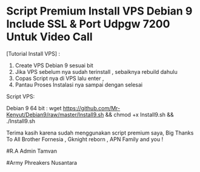 Script Premium Install VPS Debian 9
Include SSL & Port Udpgw 7200 Untuk Video Call
=======================================================

[Tutorial Install VPS] :
1. Create VPS Debian 9 sesuai bit
2. Jika VPS sebelum nya sudah terinstall , sebaiknya rebuild dahulu
3. Copas Script nya di VPS lalu enter ,
4. Pantau Proses Instalasi nya sampai dengan selesai

Script VPS: 

Debian 9 64 bit : wget https://github.com/Mr-Kenyut/Debian9/raw/master/Install9.sh && chmod +x Install9.sh && ./Install9.sh

Terima kasih karena sudah menggunakan script premium saya, Big Thanks To All Brother Fornesia , Gknight reborn ,
APN Family and you !

#R.A Admin Tamvan

#Army Phreakers Nusantara
